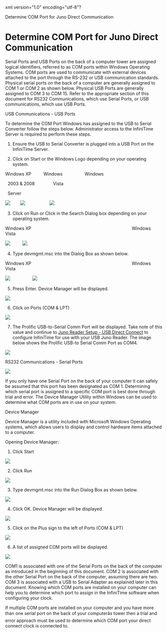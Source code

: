 xml version="1.0" encoding="utf-8"?





Determine COM Port for Juno Direct Communication




# Determine COM Port for Juno Direct Communication

Serial Ports and USB Ports on the back of a computer tower are assigned logical identifiers, referred to as COM ports within Windows Operating Systems. COM ports are used to communicate with external devices attached to the port through the RS-232 or USB communication standards. Physical serial ports on the back of a computer are generally assigned to COM 1 or COM 2 as shown below. Physical USB Ports are generally assigned to COM 3 to COM 15. Refer to the appropriate section of this document for RS232 Communications, which use Serial Ports, or USB communications, which use USB Ports.

USB Communications - USB Ports

To determine the COM Port Windows has assigned to the USB to Serial Converter follow the steps below. Administrator access to the InfiniTime Server is required to perform these steps.

1. Ensure the USB to Serial Converter is plugged into a USB Port on the InfiniTime Server.

2. Click on Start or the Windows Logo depending on your operating system.

Windows XP          Windows                  Windows

  2003 & 2008               Vista

  Server

![](images_2/TS4.gif)        ![](images_2/02_Start_Button.gif)                    ![](images_2/Start.gif)

3. Click on Run or Click in the Search Dialog box depending on your operating system.

Windows XP                                                                                  Windows Vista

![](images_2/TS3.gif)          ![](images_2/CH23_HRDW_VistaSearchBox.gif)

4. Type devmgmt.msc into the Dialog Box as shown below.

Windows XP                                                                                  Windows Vista

![](images_2/image15.jpg)                  ![](images_2/CH23_HRDW_Vista_Devmgmtmsc.gif)

5. Press Enter. Device Manager will be displayed.

![](images_2/CH23_HRDW_VistaDevMGMT.gif)

6. Click on Ports (COM & LPT)

![](images_2/CH23_HRDW_COM.gif)

7. The Prolific USB-to-Serial Comm Port will be displayed. Take note of this value and continue to [Juno Reader Setup - USB Direct Connect](/InfiniTime/help%20file/Juno_Reader_Setup_-_USB_Direct_Connect.md) to configure InfiniTime for use with your USB Juno Reader. The image below shows the Prolific USB-to Serial Comm Port as COM4.

![](images_2/CH23_HRDW_COM4.gif)

RS232 Communications - Serial Ports

![](images_2/TS1.gif)

If you only have one Serial Port on the back of your computer it can safely be assumed that this port has been designated as COM 1. Determining which serial port is assigned to a specific COM port is best done through trial and error. The Device Manager Utility within Windows can be used to determine what COM ports are in use on your system.

Device Manager

Device Manager is a utility included with Microsoft Windows Operating systems, which allows users to display and control hardware items attached to a computer.

Opening Device Manager:

1. Click Start

![](images_2/TS4.gif)

2. Click Run

![](images_2/TS3.gif)

3. Type devmgmt.msc into the Run Dialog Box as shown below.

![](images_2/ts2.gif)

4. Click OK. Device Manager will be displayed.

![](images_2/TS5.gif)

5. Click on the Plus sign to the left of Ports (COM & LPT)

![](images_2/TS6.gif)

6. A list of assigned COM ports will be displayed.

![](images_2/TS7.gif)

COM1 is associated with one of the Serial Ports on the back of the computer as introduced in the beginning of this document. COM 2 is associated with the other Serial Port on the back of the computer, assuming there are two. COM 3 is associated with a USB to Serial Adapter as explained later in this document. Knowing which COM ports are installed on your computer can help you to determine which port to assign in the InfiniTime software when configuring your clock.

If multiple COM ports are installed on your computer and you have more than one serial port on the back of your computerâs tower then a trial and error approach must be used to determine which COM port your direct connect clock is connected to.